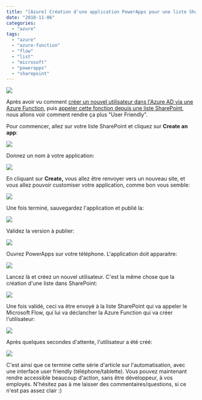 ```yaml
---
title: "[Azure] Création d'une application PowerApps pour une liste SharePoint"
date: "2018-11-06"
categories: 
  - "azure"
tags: 
  - "azure"
  - "azure-function"
  - "flow"
  - "list"
  - "microsoft"
  - "powerapps"
  - "sharepoint"
---
```


[![](https://cloudyjourney.fr/wp-content/uploads/2018/10/powerapps-logo.jpg)](https://cloudyjourney.fr/wp-content/uploads/2018/10/powerapps-logo.jpg)

Après avoir vu comment [créer un nouvel utilisateur dans l'Azure AD via une Azure Function](https://cloudyjourney.fr/2018/10/31/azure-creation-dun-utilisateur-avec-azure-function/), puis [appeler cette fonction depuis une liste SharePoint](https://cloudyjourney.fr/2018/11/05/azure-appel-dun-webhook-azure-function-via-une-liste-sharepoint-et-automatise-avec-flow/), nous allons voir comment rendre ça plus "User Friendly".

Pour commencer, allez sur votre liste SharePoint et cliquez sur **Create an app**:

[![](https://cloudyjourney.fr/wp-content/uploads/2018/10/PowerApps01.png)](https://cloudyjourney.fr/wp-content/uploads/2018/10/PowerApps01.png)

Donnez un nom à votre application:

[![](https://cloudyjourney.fr/wp-content/uploads/2018/10/PowerApps02.png)](https://cloudyjourney.fr/wp-content/uploads/2018/10/PowerApps02.png)

En cliquant sur **Create,** vous allez être renvoyer vers un nouveau site, et vous allez pouvoir customiser votre application, comme bon vous semble:

[![](https://cloudyjourney.fr/wp-content/uploads/2018/10/PowerApps03.png)](https://cloudyjourney.fr/wp-content/uploads/2018/10/PowerApps03.png)

Une fois terminé, sauvegardez l'application et publié la:

[![](https://cloudyjourney.fr/wp-content/uploads/2018/10/PowerApps04.png)](https://cloudyjourney.fr/wp-content/uploads/2018/10/PowerApps04.png)

Validez la version à publier:

[![](https://cloudyjourney.fr/wp-content/uploads/2018/10/PowerApps05.png)](https://cloudyjourney.fr/wp-content/uploads/2018/10/PowerApps05.png)

Ouvrez PowerApps sur votre téléphone. L'application doit apparaitre:

[![](https://cloudyjourney.fr/wp-content/uploads/2018/10/PowerApps06.png)](https://cloudyjourney.fr/wp-content/uploads/2018/10/PowerApps06.png)

Lancez là et créez un nouvel utilisateur. C'est la même chose que la création d'une liste dans SharePoint:

[![](https://cloudyjourney.fr/wp-content/uploads/2018/10/PowerApps07.png)](https://cloudyjourney.fr/wp-content/uploads/2018/10/PowerApps07.png)

Une fois validé, ceci va être envoyé à la liste SharePoint qui va appeler le Microsoft Flow, qui lui va déclancher la Azure Function qui va créer l'utilisateur:

[![](https://cloudyjourney.fr/wp-content/uploads/2018/10/PowerApps08.png)](https://cloudyjourney.fr/wp-content/uploads/2018/10/PowerApps08.png)

Après quelques secondes d'attente, l'utilisateur a été créé:

[![](https://cloudyjourney.fr/wp-content/uploads/2018/10/PowerApps09.png)](https://cloudyjourney.fr/wp-content/uploads/2018/10/PowerApps09.png)

C'est ainsi que ce termine cette série d'article sur l'automatisation, avec une interface user friendly (téléphone/tablette). Vous pouvez maintenant rendre accessible beaucoup d'action, sans être développeur, à vos employés. N'hésitez pas à me laisser des commentaires/questions, si ce n'est pas assez clair :)
